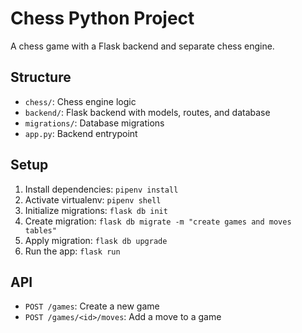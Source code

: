 # Chess Python Project

A chess game with a Flask backend and separate chess engine.

## Structure

- `chess/`: Chess engine logic
- `backend/`: Flask backend with models, routes, and database
- `migrations/`: Database migrations
- `app.py`: Backend entrypoint

## Setup

1. Install dependencies: `pipenv install`
2. Activate virtualenv: `pipenv shell`
3. Initialize migrations: `flask db init`
4. Create migration: `flask db migrate -m "create games and moves tables"`
5. Apply migration: `flask db upgrade`
6. Run the app: `flask run`

## API

- `POST /games`: Create a new game
- `POST /games/<id>/moves`: Add a move to a game
